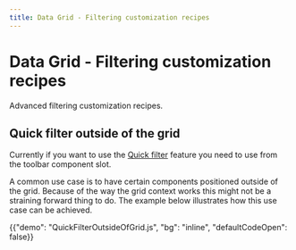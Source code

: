 ```yaml
---
title: Data Grid - Filtering customization recipes
---
```


# Data Grid - Filtering customization recipes

<p class="description">Advanced filtering customization recipes.</p>

## Quick filter outside of the grid

Currently if you want to use the [Quick filter](/x/react-data-grid/filtering/quick-filter/) feature you need to use from the toolbar component slot.

A common use case is to have certain components positioned outside of the grid. Because of the way the grid context works this might not be a straining forward thing to do. The example below illustrates how this use case can be achieved.

{{"demo": "QuickFilterOutsideOfGrid.js", "bg": "inline", "defaultCodeOpen": false}}
